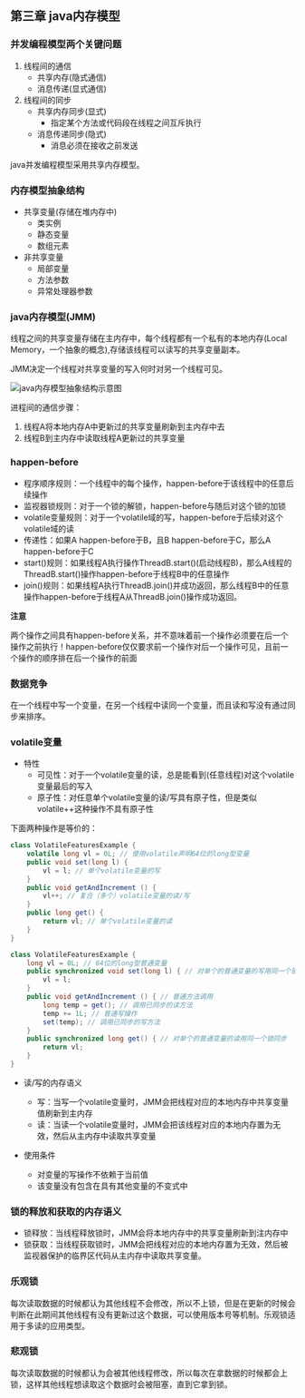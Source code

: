 ## 第三章 java内存模型

### 并发编程模型两个关键问题

1. 线程间的通信
   - 共享内存(隐式通信)
   - 消息传递(显式通信)
2. 线程间的同步
   - 共享内存同步(显式)
     - 指定某个方法或代码段在线程之间互斥执行
   - 消息传递同步(隐式)
     - 消息必须在接收之前发送

java并发编程模型采用共享内存模型。



### 内存模型抽象结构

- 共享变量(存储在堆内存中)
  - 类实例
  - 静态变量
  - 数组元素
- 非共享变量
  - 局部变量
  - 方法参数
  - 异常处理器参数

### java内存模型(JMM)

线程之间的共享变量存储在主内存中，每个线程都有一个私有的本地内存(Local Memory，一个抽象的概念),存储该线程可以读写的共享变量副本。

JMM决定一个线程对共享变量的写入何时对另一个线程可见。

![java内存模型抽象结构示意图](C:\Users\linyimin\Desktop\学习\concurrency\java内存模型抽象示意图.png)

进程间的通信步骤：

1. 线程A将本地内存A中更新过的共享变量刷新到主内存中去
2. 线程B到主内存中读取线程A更新过的共享变量



### happen-before

- 程序顺序规则：一个线程中的每个操作，happen-before于该线程中的任意后续操作
- 监视器锁规则：对于一个锁的解锁，happen-before与随后对这个锁的加锁
- volatile变量规则：对于一个volatile域的写，happen-before于后续对这个volatile域的读
- 传递性：如果A happen-before于B，且B happen-before于C，那么A happen-before于C
- start()规则：如果线程A执行操作ThreadB.start()(启动线程B)，那么A线程的ThreadB.start()操作happen-before于线程B中的任意操作
- join()规则：如果线程A执行ThreadB.join()并成功返回，那么线程B中的任意操作happen-before于线程A从ThreadB.join()操作成功返回。

**注意**

两个操作之间具有happen-before关系，并不意味着前一个操作必须要在后一个操作之前执行！happen-before仅仅要求前一个操作对后一个操作可见，且前一个操作的顺序排在后一个操作的前面





### 数据竞争

在一个线程中写一个变量，在另一个线程中读同一个变量，而且读和写没有通过同步来排序。



### volatile变量

- 特性
  - 可见性：对于一个volatile变量的读，总是能看到(任意线程)对这个volatile变量最后的写入
  - 原子性：对任意单个volatile变量的读/写具有原子性，但是类似volatile++这种操作不具有原子性

下面两种操作是等价的：

```java
class VolatileFeaturesExample {
	volatile long vl = 0L; // 使用volatile声明64位的long型变量
	public void set(long l) {
		vl = l; // 单个volatile变量的写
	}
    public void getAndIncrement () {
    	vl++; // 复合（多个）volatile变量的读/写
    }
    public long get() {
    	return vl; // 单个volatile变量的读
    }
}
```

```java
class VolatileFeaturesExample {
    long vl = 0L; // 64位的long型普通变量
    public synchronized void set(long l) { // 对单个的普通变量的写用同一个锁同步
    	vl = l;
    }
    public void getAndIncrement () { // 普通方法调用
    	long temp = get(); // 调用已同步的读方法
    	temp += 1L; // 普通写操作
    	set(temp); // 调用已同步的写方法
    }
    public synchronized long get() { // 对单个的普通变量的读用同一个锁同步
    	return vl;
    }
}
```



- 读/写的内存语义

  - 写：当写一个volatile变量时，JMM会把线程对应的本地内存中共享变量值刷新到主内存
  - 读：当读一个volatile变量时，JMM会把该线程对应的本地内存置为无效，然后从主内存中读取共享变量
- 使用条件

  - 对变量的写操作不依赖于当前值
  - 该变量没有包含在具有其他变量的不变式中

### 锁的释放和获取的内存语义

- 锁释放：当线程释放锁时，JMM会将本地内存中的共享变量刷新到注内存中
- 锁获取：当线程获取锁时，JMM会把线程对应的本地内存置为无效，然后被监视器保护的临界区代码从主内存中读取共享变量。

### 乐观锁

​	每次读取数据的时候都认为其他线程不会修改，所以不上锁，但是在更新的时候会判断在此期间其他线程有没有更新过这个数据，可以使用版本号等机制。乐观锁适用于多读的应用类型。

### 悲观锁

​	每次读取数据的时候都认为会被其他线程修改，所以每次在拿数据的时候都会上锁，这样其他线程想读取这个数据时会被阻塞，直到它拿到锁。

